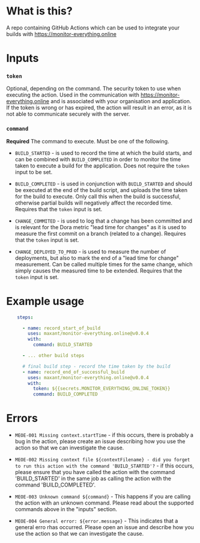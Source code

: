 # What is this?

A repo containing GitHub Actions which can be used to integrate your builds with https://monitor-everything.online

# Inputs

### `token`

Optional, depending on the command. The security token to use when executing the action. Used in the communication with https://monitor-everything.online and is associated with your organisation and application. If the token is wrong or has expired,
the action will result in an error, as it is not able to communicate securely with the server.

### `command`

**Required** The command to execute. Must be one of the following.

- `BUILD_STARTED` - is used to record the time at which the build starts, and can be combined with `BUILD_COMPLETED` in order to monitor the time taken to execute a build for the application. Does not require the `token` input to be set.

- `BUILD_COMPLETED` - is used in conjunction with `BUILD_STARTED` and should be executed at the end of the build script, and uploads the time taken for the build to execute. Only call this when the build is successful, otherwise partial builds will negatively affect the recorded time. Requires that the `token` input is set.

- `CHANGE_COMMITED` - is used to log that a change has been committed and is relevant for the Dora metric "lead time for changes" as it is used to measure the first commit on a branch (related to a change). Requires that the `token` input is set.

- `CHANGE_DEPLOYED_TO_PROD` - is used to measure the number of deployments, but also to mark the end of a "lead time for change" measurement. Can be called multiple times for the same change, which simply causes the measured time to be extended. Requires that the `token` input is set.

# Example usage

```yaml
    steps:

      - name: record_start_of_build
        uses: maxant/monitor-everything.online@v0.0.4
        with:
          command: BUILD_STARTED

      - ... other build steps

      # final build step - record the time taken by the build
      - name: record_end_of_successful_build
        uses: maxant/monitor-everything.online@v0.0.4
        with:
          token: ${{secrets.MONITOR_EVERYTHING_ONLINE_TOKEN}}
          command: BUILD_COMPLETED

```

# Errors

- `MEOE-001 Missing context.startTime` - if this occurs, there is probably a bug in the action, please create an issue describing how you use the action so that we can investigate the cause.

- `MEOE-002 Missing context file ${contextFilename} - did you forget to run this action with the command 'BUILD_STARTED'?` - if this occurs, please ensure that you have called the action with the command 'BUILD_STARTED' in the same job as calling the action with the command 'BUILD_COMPLETED'.
- `MEOE-003 Unknown command ${command}` - This happens if you are calling the action with an unknown command. Please read about the supported commands above in the "inputs" section.
- `MEOE-004 General error: ${error.message}` - This indicates that a general erro rhas occurred. Please open an issue and describe how you use the action so that we can investigate the cause.
